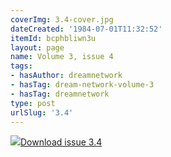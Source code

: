 ```yaml
---
coverImg: 3.4-cover.jpg
dateCreated: '1984-07-01T11:32:52'
itemId: bcphbliwn3u
layout: page
name: Volume 3, issue 4
tags:
- hasAuthor: dreamnetwork
- hasTag: dream-network-volume-3
- hasTag: dreamnetwork
type: post
urlSlug: '3.4'
---
```

<img class="card-journal-img" src="../images/3.4-rect.jpg"/><a href="../files/pdfs/Volume_3/3.4-The-Dream-Network_Volume-3_No-4.pdf" download="">Download issue 3.4</a>